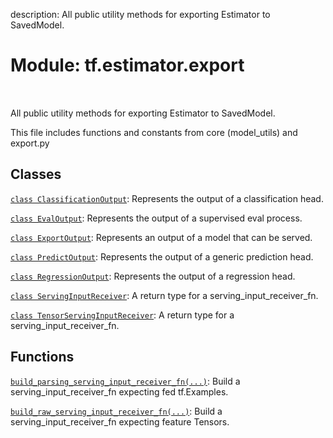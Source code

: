 description: All public utility methods for exporting Estimator to SavedModel.

<div itemscope itemtype="http://developers.google.com/ReferenceObject">
<meta itemprop="name" content="tf.estimator.export" />
<meta itemprop="path" content="Stable" />
</div>

# Module: tf.estimator.export

<!-- Insert buttons and diff -->

<table class="tfo-notebook-buttons tfo-api nocontent" align="left">

</table>



All public utility methods for exporting Estimator to SavedModel.


This file includes functions and constants from core (model_utils) and export.py

## Classes

[`class ClassificationOutput`](../../tf/estimator/export/ClassificationOutput.md): Represents the output of a classification head.

[`class EvalOutput`](../../tf/estimator/export/EvalOutput.md): Represents the output of a supervised eval process.

[`class ExportOutput`](../../tf/estimator/export/ExportOutput.md): Represents an output of a model that can be served.

[`class PredictOutput`](../../tf/estimator/export/PredictOutput.md): Represents the output of a generic prediction head.

[`class RegressionOutput`](../../tf/estimator/export/RegressionOutput.md): Represents the output of a regression head.

[`class ServingInputReceiver`](../../tf/estimator/export/ServingInputReceiver.md): A return type for a serving_input_receiver_fn.

[`class TensorServingInputReceiver`](../../tf/estimator/export/TensorServingInputReceiver.md): A return type for a serving_input_receiver_fn.

## Functions

[`build_parsing_serving_input_receiver_fn(...)`](../../tf/estimator/export/build_parsing_serving_input_receiver_fn.md): Build a serving_input_receiver_fn expecting fed tf.Examples.

[`build_raw_serving_input_receiver_fn(...)`](../../tf/estimator/export/build_raw_serving_input_receiver_fn.md): Build a serving_input_receiver_fn expecting feature Tensors.

